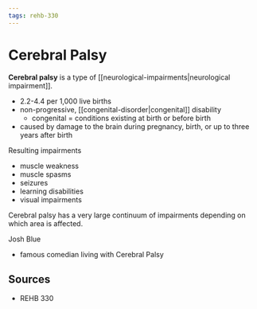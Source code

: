 ```yaml
---
tags: rehb-330
---
```


# Cerebral Palsy

**Cerebral palsy** is a type of [[neurological-impairments|neurological impairment]].

- 2.2-4.4 per 1,000 live births
- non-progressive, [[congenital-disorder|congenital]] disability
  - congenital = conditions existing at birth or before birth
- caused by damage to the brain during pregnancy, birth, or up to three years after birth

Resulting impairments

- muscle weakness
- muscle spasms
- seizures
- learning disabilities
- visual impairments

Cerebral palsy has a very large continuum of impairments depending on which area is affected.

Josh Blue

- famous comedian living with Cerebral Palsy

## Sources

- REHB 330
